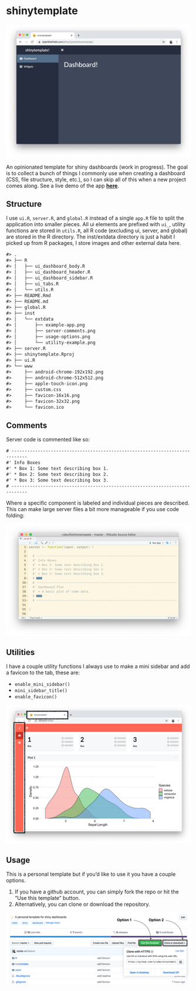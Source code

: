 
<!-- README.md is generated from README.Rmd. Please edit that file -->

# shinytemplate

<!-- badges: start -->

<!-- badges: end -->

![](inst/extdata/example-app.png)<!-- -->

An opinionated template for shiny dashboards (work in progress). The
goal is to collect a bunch of things I commonly use when creating a
dashboard (CSS, file structure, style, etc.), so I can skip all of this
when a new project comes along. See a live demo of the app
[**here**](https://tylerlittlefield.com/shiny/tyler/shinytemplate/).

## Structure

I use `ui.R`, `server.R`, and `global.R` instead of a single `app.R`
file to split the application into smaller pieces. All ui elements are
prefixed with `ui_`, utility functions are stored in `utils.R`, all R
code (excluding ui, server, and global) are stored in the R directory.
The inst/extdata directory is just a habit I picked up from R packages,
I store images and other external data here.

    #> .
    #> ├── R
    #> │   ├── ui_dashboard_body.R
    #> │   ├── ui_dashboard_header.R
    #> │   ├── ui_dashboard_sidebar.R
    #> │   ├── ui_tabs.R
    #> │   └── utils.R
    #> ├── README.Rmd
    #> ├── README.md
    #> ├── global.R
    #> ├── inst
    #> │   └── extdata
    #> │       ├── example-app.png
    #> │       ├── server-comments.png
    #> │       ├── usage-options.png
    #> │       └── utility-example.png
    #> ├── server.R
    #> ├── shinytemplate.Rproj
    #> ├── ui.R
    #> └── www
    #>     ├── android-chrome-192x192.png
    #>     ├── android-chrome-512x512.png
    #>     ├── apple-touch-icon.png
    #>     ├── custom.css
    #>     ├── favicon-16x16.png
    #>     ├── favicon-32x32.png
    #>     └── favicon.ico

## Comments

Server code is commented like
    so:

    # ----------------------------------------------------------------------------
    #' Info Boxes
    #' * Box 1: Some text describing box 1.
    #' * Box 2: Some text describing box 2.
    #' * Box 3: Some text describing box 3.
    # ----------------------------------------------------------------------------

Where a specific component is labeled and individual pieces are
described. This can make large server files a bit more manageable if you
use code folding:

![](inst/extdata/server-comments.png)<!-- -->

## Utilities

I have a couple utility functions I always use to make a mini sidebar
and add a favicon to the tab, these are:

  - `enable_mini_sidebar()`
  - `mini_sidebar_title()`
  - `enable_favicon()`

![](inst/extdata/utility-example.png)<!-- -->

## Usage

This is a personal template but if you’d like to use it you have a
couple options.

1.  If you have a github account, you can simply fork the repo or hit
    the “Use this template” button.
2.  Alternatively, you can clone or download the repository.

![](inst/extdata/usage-options.png)<!-- -->
